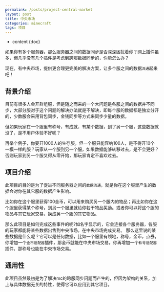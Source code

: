 ```yaml
---
permalink: /posts/project-central-market
layout: post
title: 中央市场
categories: minecraft
tags: 项目
---
```


* content
{:toc}

如果你有多个服务器，那么服务器之间的数据同步是否深深困扰着你？网上插件虽多，但几乎没有几个插件是考虑到跨服数据同步的，你能怎么办？

现在，有中央市场，提供更合理更完美的解决方案，让多个服之间的数据`流通`起来吧！




## 背景介绍
目前有很多人会开群组服，但是随之而来的一个大问题是各服之间的数据并不同步，大部分服对于这个问题的解决办法就是不解决，即每个服的数据都是独立分开的，少数服会采用背包同步，金钱同步等方式来同步少量的数据。

但如果玩家在一个服里有称号，有成就，有某个数据，到了另一个服，这些数据就没了，是不用户体验不好呢？

再举个例子，你要开1000人的生存服，但一个服只能容纳100人，是不得开10个一模一样的服？玩家从一个服到另一个服，如果数据能够转移过去，是不会更好？否则玩家到另一个服又得从零开始，那玩家肯定不喜欢过去。

## 项目介绍
此项目的目的是为了促进不同服务器之间的`数据流通`，就是你在这个服里产生的数据会对你在其它服的数据产生影响。

比如你在这个服里获得100金币，可以用来购买另一个服内的物品；再比如你在这个服里获得某个称号，到另一个服里就给你若干物品奖励。或者你可以将这个服的物品与其它玩家交易，换成另一个服的其它物品。

那么此项目是如何完成这些事件的呢?如名字显示的，它会连接各个服务器，各服的玩家都能将某些数据出售到中央市场，在中央市场完成交易。
那么这里说的某些数据是什么呢？它可以是任何数据，比如一个服里有领地，称号，金币，点券，你增加一个`金币适配器`插件，那金币就能在中央市场交易，你再增加一个`称号适配器`插件，那称号也能在中央市场交易。

## 通用性
此项目虽然最初是为了解决mc的跨服同步问题而产生的，但因为架构的关系，加上与具体数据无关的特性，使得它可以应用到其它项目。
